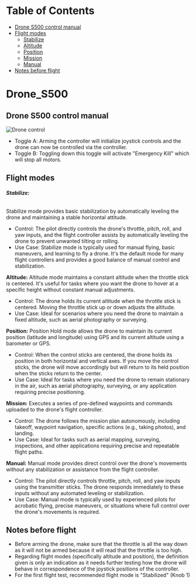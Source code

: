 # Table of Contents

- [Drone S500 control manual](#drone-s500-control-manual)
- [Flight modes](#flight-modes)
  - [Stabilize](#stabilize)
  - [Altitude](#altitude)
  - [Position](#position)
  - [Mission](#mission)
  - [Manual](#manual)
- [Notes before flight](#notes-before-flight)


# Drone_S500
## Drone S500 control manual

![Drone control](https://github.com/Projectredunimore/Drone_S500/assets/125361810/39cb8d59-2b82-4dd9-9a68-5e05fd69a502)

-   Toggle A: Arming the controller will initialize joystick controls and the drone can now be controlled via the controller.
-   Toggle B: Toggling down this toggle will activate "Emergency Kill" which will stop all motors.

## Flight modes 

###### **Stabilize:** 
Stabilize mode provides basic stabilization by automatically leveling the drone and maintaining a stable horizontal attitude.

- Control: The pilot directly controls the drone's throttle, pitch, roll, and yaw inputs, and the flight controller assists by automatically leveling the drone to prevent unwanted tilting or rolling.
- Use Case: Stabilize mode is typically used for manual flying, basic maneuvers, and learning to fly a drone. It's the default mode for many flight controllers and provides a good balance of manual control and stabilization.

**Altitude:** Altitude mode maintains a constant altitude when the throttle stick is centered. It's useful for tasks where you want the drone to hover at a specific height without constant manual adjustments.

- Control: The drone holds its current altitude when the throttle stick is centered. Moving the throttle stick up or down adjusts the altitude.
- Use Case: Ideal for scenarios where you need the drone to maintain a fixed altitude, such as aerial photography or surveying.

**Position:** Position Hold mode allows the drone to maintain its current position (latitude and longitude) using GPS and its current altitude using a barometer or GPS.

- Control: When the control sticks are centered, the drone holds its position in both horizontal and vertical axes. If you move the control sticks, the drone will move accordingly but will return to its held position when the sticks return to the center.
- Use Case: Ideal for tasks where you need the drone to remain stationary in the air, such as aerial photography, surveying, or any application requiring precise positioning.

**Mission:** Executes a series of pre-defined waypoints and commands uploaded to the drone's flight controller.

- Control: The drone follows the mission plan autonomously, including takeoff, waypoint navigation, specific actions (e.g., taking photos), and landing.
- Use Case: Ideal for tasks such as aerial mapping, surveying, inspections, and other applications requiring precise and repeatable flight paths.

**Manual:** Manual mode provides direct control over the drone's movements without any stabilization or assistance from the flight controller.

- Control: The pilot directly controls throttle, pitch, roll, and yaw inputs using the transmitter sticks. The drone responds immediately to these inputs without any automated leveling or stabilization.
- Use Case: Manual mode is typically used by experienced pilots for acrobatic flying, precise maneuvers, or situations where full control over the drone's movements is required.

## Notes before flight

- Before arming the drone, make sure that the throttle is all the way down as it will not be armed because it will read that the throttle is too high.
- Regarding flight modes (specifically altitude and position), the definition given is only an indication as it needs further testing how the drone will behave in correspondence of the joystick positions of the controller.
- For the first flight test, recommended flight mode is "Stabilized" (Knob 1)
